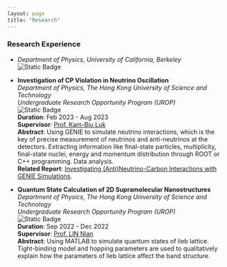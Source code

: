 ```yaml
---
layout: page
title: "Research"
---
```



### Research Experience
* *Department of Physics, University of California, Berkeley*      
  ![Static Badge](https://img.shields.io/badge/Category-Condensed_Matter_Experiment-yellow)

* **Investigation of CP Violation in Neutrino Oscillation**      
  *Department of Physics, The Hong Kong University of Science and Technology*    
  *Undergraduate Research Opportunity Program (UROP)*         
  ![Static Badge](https://img.shields.io/badge/Category-High_Energy_Physics_Experiment-yellow)      
  **Duration**: Feb 2023 - Aug 2023   
  **Supervisor**: [Prof. Kam-Biu Luk](https://ias.hkust.edu.hk/people/ias-members/faculty/prof-luk-kam-biu)       
  **Abstract**: Using GENIE to simulate neutrino interactions, which is the key of precise measurement of neutrinos and anti-neutrinos at the detectors. Extracting information like final-state particles, multiplicity, final-state nuclei, energy and momentum distribution through ROOT or C++ programming. Data analysis.    
  **Related Report**: [Investigating (Anti)Neutrino-Carbon Interactions with GENIE Simulations](https://sxubi.github.io/UROP2100_XU_Sihong.pdf).         
  
* **Quantum State Calculation of 2D Supramolecular Nanostructures**      
  *Department of Physics, The Hong Kong University of Science and Technology*    
  *Undergraduate Research Opportunity Program (UROP)*         
  ![Static Badge](https://img.shields.io/badge/Category-Condensed_Matter_Experiment-yellow)            
  **Duration**: Sep 2022 - Dec 2022   
  **Supervisor**: [Prof. LIN Nian](https://physics.ust.hk/eng/people_detail.php?pplcat=1&id=18)       
  **Abstract**: Using MATLAB to simulate quantum states of lieb lattice. Tight-binding model and hopping parameters are used to qualitatively explain how the parameters of lieb lattice affect the band structure.
